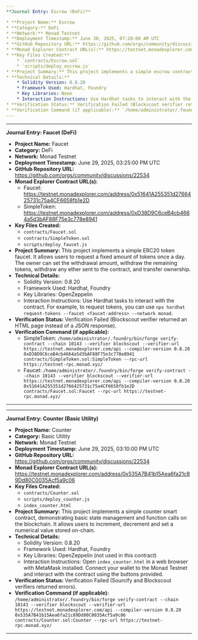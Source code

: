 ```yaml
---
**Journal Entry: Escrow (DeFi)**

* **Project Name:** Escrow
* **Category:** DeFi
* **Network:** Monad Testnet
* **Deployment Timestamp:** June 30, 2025, 07:28:00 AM UTC
* **GitHub Repository URL:** https://github.com/orgs/community/discussions/22534
* **Monad Explorer Contract URL(s):** https://testnet.monadexplorer.com/address/0x471ac1C07De08c581441Df8170671e2E7a559171
* **Key Files Created:**
    * `contracts/Escrow.sol`
    * `scripts/deploy_escrow.js`
* **Project Summary:** This project implements a simple escrow contract that allows a depositor to send ether to a beneficiary. The funds are held in the contract until the beneficiary releases them. The depositor can also reclaim the funds after a deadline has passed.
* **Technical Details:**
    * Solidity Version: 0.8.20
    * Framework Used: Hardhat, Foundry
    * Key Libraries: None
    * Interaction Instructions: Use Hardhat tasks to interact with the contract.
* **Verification Status:** Verification Failed (Blockscout verifier returned an HTML page instead of a JSON response).
* **Verification Command (if applicable):** `/home/administrator/.foundry/bin/forge verify-contract --chain 10143 --verifier blockscout --verifier-url https://testnet.monadexplorer.com/api --compiler-version 0.8.20 0x471ac1C07De08c581441Df8170671e2E7a559171 contracts/Escrow.sol:Escrow --rpc-url https://testnet-rpc.monad.xyz/`
---
```

---
**Journal Entry: Faucet (DeFi)**

* **Project Name:** Faucet
* **Category:** DeFi
* **Network:** Monad Testnet
* **Deployment Timestamp:** June 29, 2025, 03:25:00 PM UTC
* **GitHub Repository URL:** https://github.com/orgs/community/discussions/22534
* **Monad Explorer Contract URL(s):** 
    * Faucet: https://testnet.monadexplorer.com/address/0x51641A255351d2766425731c75a4CF6658fb1e2D
    * SimpleToken: https://testnet.monadexplorer.com/address/0xD38D9C6ceB4cb4664a5d3bAF88F75e3c778e8941
* **Key Files Created:**
    * `contracts/Faucet.sol`
    * `contracts/SimpleToken.sol`
    * `scripts/deploy_faucet.js`
* **Project Summary:** This project implements a simple ERC20 token faucet. It allows users to request a fixed amount of tokens once a day. The owner can set the withdrawal amount, withdraw the remaining tokens, withdraw any ether sent to the contract, and transfer ownership.
* **Technical Details:**
    * Solidity Version: 0.8.20
    * Framework Used: Hardhat, Foundry
    * Key Libraries: OpenZeppelin
    * Interaction Instructions: Use Hardhat tasks to interact with the contract. For example, to request tokens, you can use `npx hardhat request-tokens --faucet <faucet-address> --network monad`.
* **Verification Status:** Verification Failed (Blockscout verifier returned an HTML page instead of a JSON response).
* **Verification Command (if applicable):** 
    * SimpleToken: `/home/administrator/.foundry/bin/forge verify-contract --chain 10143 --verifier blockscout --verifier-url https://testnet.monadexplorer.com/api --compiler-version 0.8.20 0xD38D9C6ceB4cb4664a5d3bAF88F75e3c778e8941 contracts/SimpleToken.sol:SimpleToken --rpc-url https://testnet-rpc.monad.xyz/`
    * Faucet: `/home/administrator/.foundry/bin/forge verify-contract --chain 10143 --verifier blockscout --verifier-url https://testnet.monadexplorer.com/api --compiler-version 0.8.20 0x51641A255351d2766425731c75a4CF6658fb1e2D contracts/Faucet.sol:Faucet --rpc-url https://testnet-rpc.monad.xyz/`
---
---
**Journal Entry: Counter (Basic Utility)**

* **Project Name:** Counter
* **Category:** Basic Utility
* **Network:** Monad Testnet
* **Deployment Timestamp:** June 29, 2025, 03:10:00 PM UTC
* **GitHub Repository URL:** https://github.com/orgs/community/discussions/22534
* **Monad Explorer Contract URL(s):** https://testnet.monadexplorer.com/address/0x535A7B41b15Aea6fa21c89Dd80C0035Acf5a9c06
* **Key Files Created:**
    * `contracts/Counter.sol`
    * `scripts/deploy_counter.js`
    * `index_counter.html`
* **Project Summary:** This project implements a simple counter smart contract, demonstrating basic state management and function calls on the blockchain. It allows users to increment, decrement and set a numerical value stored on-chain.
* **Technical Details:**
    * Solidity Version: 0.8.20
    * Framework Used: Hardhat, Foundry
    * Key Libraries: OpenZeppelin (not used in this contract)
    * Interaction Instructions: Open `index_counter.html` in a web browser with MetaMask installed. Connect your wallet to the Monad Testnet and interact with the contract using the buttons provided.
* **Verification Status:** Verification Failed (Sourcify and Blockscout verifiers returned errors).
* **Verification Command (if applicable):** `/home/administrator/.foundry/bin/forge verify-contract --chain 10143 --verifier blockscout --verifier-url https://testnet.monadexplorer.com/api --compiler-version 0.8.20 0x535A7B41b15Aea6fa21c89Dd80C0035Acf5a9c06 contracts/Counter.sol:Counter --rpc-url https://testnet-rpc.monad.xyz/`
---
